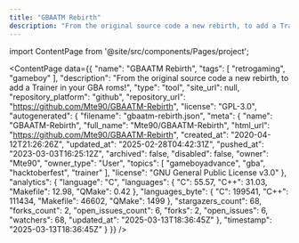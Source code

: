 ```yaml
---
title: "GBAATM Rebirth"
description: "From the original source code a new rebirth, to add a Trainer in your GBA roms!"
---
```

import ContentPage from '@site/src/components/Pages/project';

<ContentPage
    data={{
  "name": "GBAATM Rebirth",
  "tags": [
    "retrogaming",
    "gameboy"
  ],
  "description": "From the original source code a new rebirth, to add a Trainer in your GBA roms!",
  "type": "tool",
  "site_url": null,
  "repository_platform": "github",
  "repository_url": "https://github.com/Mte90/GBAATM-Rebirth",
  "license": "GPL-3.0",
  "autogenerated": {
    "filename": "gbaatm-rebirth.json",
    "meta": {
      "name": "GBAATM-Rebirth",
      "full_name": "Mte90/GBAATM-Rebirth",
      "html_url": "https://github.com/Mte90/GBAATM-Rebirth",
      "created_at": "2020-04-12T21:26:26Z",
      "updated_at": "2025-02-28T04:42:31Z",
      "pushed_at": "2023-03-03T16:25:12Z",
      "archived": false,
      "disabled": false,
      "owner": "Mte90",
      "owner_type": "User",
      "topics": [
        "gameboyadvance",
        "gba",
        "hacktoberfest",
        "trainer"
      ],
      "license": "GNU General Public License v3.0"
    },
    "analytics": {
      "language": "C",
      "languages": {
        "C": 55.57,
        "C++": 31.03,
        "Makefile": 12.98,
        "QMake": 0.42
      },
      "languages_byte": {
        "C": 199541,
        "C++": 111434,
        "Makefile": 46602,
        "QMake": 1499
      },
      "stargazers_count": 68,
      "forks_count": 2,
      "open_issues_count": 6,
      "forks": 2,
      "open_issues": 6,
      "watchers": 68,
      "updated_at": "2025-03-13T18:36:45Z"
    },
    "timestamp": "2025-03-13T18:36:45Z"
  }
}}
/>
